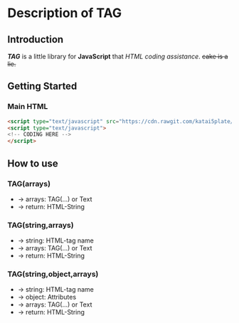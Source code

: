 # Description of TAG
## Introduction
***TAG*** is a little library for **JavaScript** that *HTML coding assistance*.
~~cake is a lie.~~
## Getting Started
### Main HTML
```html
<script type="text/javascript" src="https://cdn.rawgit.com/katai5plate/TAG/master/TAG.js"></script>
<script type="text/javascript">
<!-- CODING HERE -->
</script>
```
## How to use
### TAG(arrays)
- -> arrays: TAG(...) or Text
- -> return: HTML-String
### TAG(string,arrays)
- -> string: HTML-tag name
- -> arrays: TAG(...) or Text
- -> return: HTML-String
### TAG(string,object,arrays)
- -> string: HTML-tag name
- -> object: Attributes
- -> arrays: TAG(...) or Text
- -> return: HTML-String